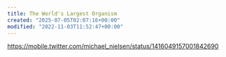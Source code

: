 ```yaml
---
title: The World's Largest Organism
created: "2025-07-05T02:07:16+00:00"
modified: "2022-11-03T11:52:47+00:00"
---
```

https://mobile.twitter.com/michael_nielsen/status/1416049157001842690

 